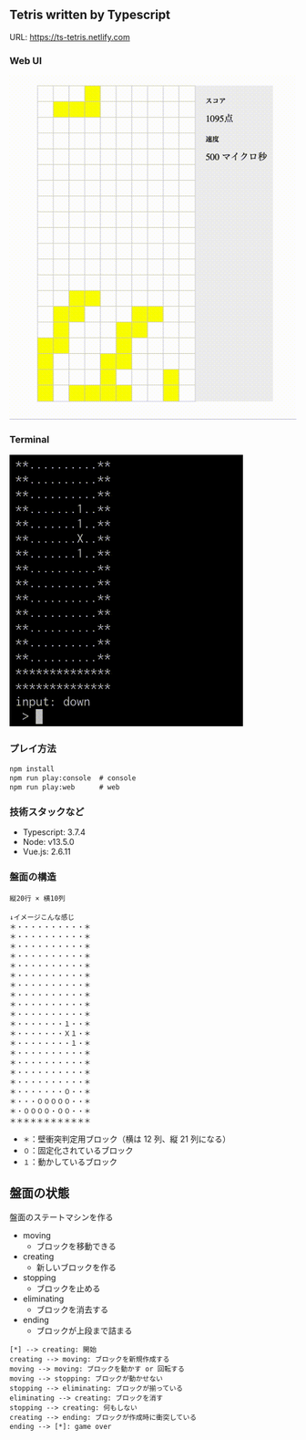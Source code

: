 ## Tetris written by Typescript

URL: https://ts-tetris.netlify.com

### Web UI
![Web UI](https://raw.githubusercontent.com/takuma-saito/tetris/489917b8cc0d4527bcf3f4e2834a053764be8344/movies/web.gif)

### Terminal
![Tetris Terminal](https://raw.githubusercontent.com/takuma-saito/tetris/41f691a9582390544127f4d64519a7a44ec9f124/movies/terminal.gif)

### プレイ方法

```shell
npm install
npm run play:console  # console
npm run play:web      # web
```

### 技術スタックなど

- Typescript: 3.7.4
- Node: v13.5.0
- Vue.js: 2.6.11

### 盤面の構造
```
縦20行 × 横10列

↓イメージこんな感じ
＊・・・・・・・・・・＊
＊・・・・・・・・・・＊
＊・・・・・・・・・・＊
＊・・・・・・・・・・＊
＊・・・・・・・・・・＊
＊・・・・・・・・・・＊
＊・・・・・・・・・・＊
＊・・・・・・・・・・＊
＊・・・・・・・・・・＊
＊・・・・・・・・・・＊
＊・・・・・・・１・・＊
＊・・・・・・・Ｘ１・＊
＊・・・・・・・・１・＊
＊・・・・・・・・・・＊
＊・・・・・・・・・・＊
＊・・・・・・・・・・＊
＊・・・・・・・・・・＊
＊・・・・・・・０・・＊
＊・・・０００００・・＊
＊・００００・００・・＊
＊＊＊＊＊＊＊＊＊＊＊＊
```

- `＊`：壁衝突判定用ブロック（横は 12 列、縦 21 列になる）
- `０`：固定化されているブロック
- `１`：動かしているブロック


## 盤面の状態
盤面のステートマシンを作る

- moving
    - ブロックを移動できる
- creating
    - 新しいブロックを作る
- stopping
    - ブロックを止める
- eliminating
    - ブロックを消去する
- ending
    - ブロックが上段まで詰まる

```{plantuml}
[*] --> creating: 開始
creating --> moving: ブロックを新規作成する
moving --> moving: ブロックを動かす or 回転する
moving --> stopping: ブロックが動かせない
stopping --> eliminating: ブロックが揃っている
eliminating --> creating: ブロックを消す
stopping --> creating: 何もしない
creating --> ending: ブロックが作成時に衝突している
ending --> [*]: game over
```
